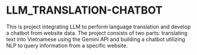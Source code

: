 # LLM_TRANSLATION-CHATBOT
This is project integrating LLM to perform language translation and develop a chatbot from website data. The project consists of two parts: translating text into Vietnamese using the Gemini API and building a chatbot utilizing NLP to query information from a specific website.
